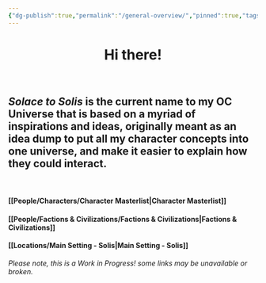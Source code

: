```yaml
---
{"dg-publish":true,"permalink":"/general-overview/","pinned":true,"tags":["masterlist","gardenEntry"],"dgShowLocalGraph":true,"dgShowFileTree":true}
---
```


<b><h1 style="text-align:center;">Hi there!</h1></b>
<br>

## *Solace to Solis* is the current name to my OC Universe that is based on a myriad of inspirations and ideas, originally meant as an idea dump to put all my character concepts into one universe, and make it easier to explain how they could interact.
<br>

#### [[People/Characters/Character Masterlist\|Character Masterlist]]
#### [[People/Factions & Civilizations/Factions & Civilizations\|Factions & Civilizations]]

#### [[Locations/Main Setting - Solis\|Main Setting - Solis]]


*Please note, this is a Work in Progress! some links may be unavailable or broken.*




